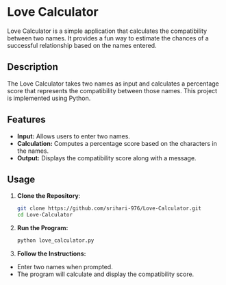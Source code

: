 # Love Calculator

Love Calculator is a simple application that calculates the compatibility between two names. It provides a fun way to estimate the chances of a successful relationship based on the names entered.

## Description

The Love Calculator takes two names as input and calculates a percentage score that represents the compatibility between those names. This project is implemented using Python.

## Features

- **Input:** Allows users to enter two names.
- **Calculation:** Computes a percentage score based on the characters in the names.
- **Output:** Displays the compatibility score along with a message.

## Usage

1. **Clone the Repository**:

   ```bash
   git clone https://github.com/srihari-976/Love-Calculator.git
   cd Love-Calculator
   
2. **Run the Program:**

   ```bash
   python love_calculator.py

3. **Follow the Instructions:**

- Enter two names when prompted.
- The program will calculate and display the compatibility score.
